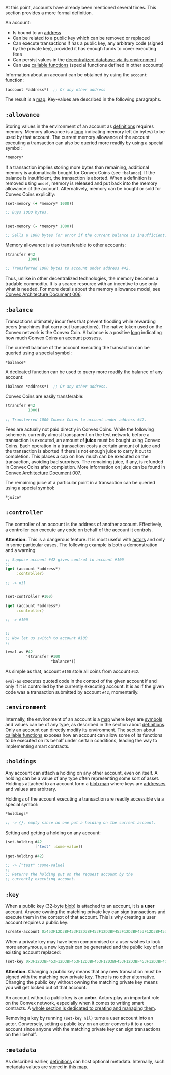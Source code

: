 At this point, accounts have already been mentioned several times. This section provides a more formal definition.

An account:

- Is bound to an [address](/cvm/data-types/address)
- Can be related to a public key which can be removed or replaced
- Can execute transactions if has a public key, any arbitrary code (signed by the private key), provided it has enough funds to cover executing fees
- Can persist values in the [decentralized database via its environment](/cvm/definitions)
- Can use [callable functions](/cvm/callable-functions) (special functions defined in other accounts)

Information about an account can be obtained by using the `account` function:

```clojure
(account *address*)  ;; Or any other address
```

The result is a [map](/cvm/data-types/map). Key-values are described in the following paragraphs.


## `:allowance`

Storing values in the environment of an account as [definitions](/cvm/definitions) requires memory. Memory allowance is a [long](/cvm/data-types/numbers)
indicating memory left (in bytes) to be used by that account. The current memory allowance of the account executing a transaction can also be queried
more readily by using a special symbol:

```clojure
*memory*
```

If a transaction implies storing more bytes than remaining, additional memory is automatically bought for Convex Coins (see `:balance`). If the balance is insufficient,
the transaction is aborted. When a definition is removed using `undef`, memory is released and put back into the memory allowance of the account. Alternatively,
memory can be bought or sold for Convex Coins explicitly:

```clojure
(set-memory (+ *memory* 1000))

;; Buys 1000 bytes.


(set-memory (- *memory* 1000))

;; Sells a 1000 bytes (or error if the current balance is insufficient).
```

Memory allowance is also transferable to other accounts:

```clojure
(transfer #42
          1000)

;; Transferred 1000 bytes to account under address #42.
```

Thus, unlike in other decentralized technologies, the memory becomes a tradable commodity. It is a scarce resource with an incentive to use only what is needed.
For more details about the memory allowance model, see [Convex Architecture Document 006](https://github.com/Convex-Dev/design/tree/main/cad/006_memory).


## `:balance`

Transactions ultimately incur fees that prevent flooding while rewarding peers (machines that carry out transactions). The native token used
on the Convex network is the Convex Coin. A balance is a positive [long](/cvm/data-types/numbers) indicating how much Convex Coins an account possess.

The current balance of the account executing the transaction can be queried using a special symbol:

```clojure
*balance*
```

A dedicated function can be used to query more readily the balance of any account:

```clojure
(balance *address*)  ;; Or any other address.
```

Convex Coins are easily transferable:

```clojure
(transfer #42
          1000)

;; Transferred 1000 Convex Coins to account under address #42.
```

Fees are actually not paid directly in Convex Coins. While the following scheme is currently almost transparent on the test network, before a transaction
is executed, an amount of **juice** must be bought using Convex Coins. Each operation in a transaction costs a certain amount of juice and the transaction is
aborted if there is not enough juice to carry it out to completion. This places a cap on how much can be executed on the transaction, avoiding bad surprises.
The remaining juice, if any, is refunded in Convex Coins after completion. More information on juice can be found in
[Convex Architecture Document 007](https://github.com/Convex-Dev/design/tree/main/cad/007_juice).

The remaining juice at a particular point in a transaction can be queried using a special symbol:

```clojure
*juice*
```


## `:controller`

The controller of an account is the address of another account. Effectively, a controller can execute any code on behalf of the account it controls.

**Attention.** This is a dangerous feature. It is most useful with [actors](/cvm/actors) and only in some particular cases. The following example is both
a demonstration and a warning:

```clojure
;; Suppose account #42 gives control to account #100
;;
(get (account *address*)
     :controller)

;; -> nil


(set-controller #100)

(get (account *address*)
     :controller)

;; -> #100


;;
;; Now let us switch to account #100
;;

(eval-as #42
         '(transfer #100
                    *balance*))
```

As simple as that, account `#100` stole all coins from account `#42`.

`eval-as` executes quoted code in the context of the given account if and only if it is controlled by the currently executing account.
It is as if the given code was a transaction submitted by account `#42`, momentarily.


## `:environment`

Internally, the environment of an account is a [map](/cvm/data-types/map) where keys are [symbols](/cvm/data-types/symbol) and values can be of any type, as
described in the section about [definitions](/cvm/definitions). Only an account can directly modify its environment. The section about
[callable functions](/cvm/callable_functions) exposes how an account can allow some of its functions to be executed on its behalf under certain
conditions, leading the way to implementing smart contracts.


## `:holdings`

Any account can attach a holding on any other account, even on itself. A holding can be a value of any type often representing some sort of asset. Holdings
attached to an account form a [blob map](/cvm/data-types/blob-map) where keys are [addresses](/cvm/data-types/address) and values are arbitrary.

Holdings of the account executing a transaction are readily accessible via a special symbol:

```clojure
*holdings*

;; -> {}, empty since no one put a holding on the current account.
```

Setting and getting a holding on any account:

```clojure
(set-holding #42
             ["test" :some-value])

(get-holding #42)

;; -> ["test" :some-value]
;;
;; Returns the holding put on the request account by the
;; currently executing account.
```


## `:key`

When a public key (32-byte [blob](/cvm/data-types/blob)) is attached to an account, it is a **user** account. Anyone owning the matching private key can sign
transactions and execute them in the context of that account. This is why creating a user account requires a public key:

```clojure
(create-account 0x453F12D3BF453F12D3BF453F12D3BF453F12D3BF453F12D3BF453F12D3BF45DA)
```

When a private key may have been compromised or a user wishes to look more anonymous, a new keypair can be generated and the public key of an existing account
replaced:

```clojure
(set-key 0x3F12D3BF453F12D3BF453F12D3BF453F12D3BF453F12D3BF453F12D3BF45DA9E)
```

**Attention.** Changing a public key means that any new transaction must be signed with the matching new private key. There is no other alternative. Changing
the public key without owning the matching private key means you will get locked out of that account.

An account without a public key is an **actor**. Actors play an important role on the Convex network, especially when it comes to writing smart contracts.
A [whole section is dedicated to creating and managing them](/cvm/actors).

Removing a key by running `(set-key nil)` turns a user account into an actor. Conversely, setting a public key on an actor converts it to a user account since
anyone with the matching private key can sign transactions on their behalf.


## `:metadata`

As described earlier, [definitions](/cvm/definitions) can host optional metadata. Internally, such metadata values are stored in this [map](/cvm/data-types/map).
